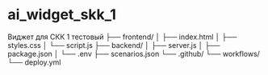 # ai_widget_skk_1
Виджет для СКК 1 тестовый
├── frontend/
│   ├── index.html
│   ├── styles.css
│   └── script.js
├── backend/
│   ├── server.js
│   ├── package.json
│   └── .env
├── scenarios.json
└── .github/
    └── workflows/
        └── deploy.yml
